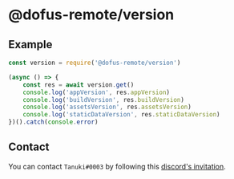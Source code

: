 # @dofus-remote/version
## Example
```js
const version = require('@dofus-remote/version')

(async () => {
    const res = await version.get()
    console.log('appVersion', res.appVersion)
    console.log('buildVersion', res.buildVersion)
    console.log('assetsVersion', res.assetsVersion)
    console.log('staticDataVersion', res.staticDataVersion)
})().catch(console.error)
```

## Contact
You can contact `Tanuki#0003` by following this [discord's invitation](https://discord.gg/Ctg86d4).